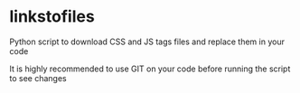 # linkstofiles
Python script to download CSS and JS tags files and replace them in your code

It is highly recommended to use GIT on your code before running the script to see changes
